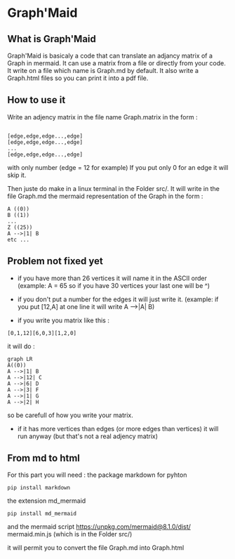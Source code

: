 # Graph'Maid

## What is Graph'Maid
Graph'Maid is basicaly a code that can translate an adjancy matrix of a Graph in mermaid.
It can use a matrix from a file or directly from your code.
It write on a file which name is Graph.md by default.
It also write a Graph.html files so you can print it into a pdf file.

## How to use it
Write an adjency matrix in the file name Graph.matrix in the form :
```

[edge,edge,edge...,edge]
[edge,edge,edge...,edge]
...
[edge,edge,edge...,edge]
```

with only number (edge = 12 for example)
If you put only 0 for an edge it will skip it.

Then juste do make in a linux terminal in the Folder src/.
It will write in the file Graph.md the mermaid representation of the Graph in the form :

```
A ((0))
B ((1))
...
Z ((25))
A -->|1| B
etc ...
```

## Problem not fixed yet
- if you have more than 26 vertices it will name it in the ASCII order (example: A = 65 so if you have 30 vertices your last one will be ^)

- if you don't put a number for the edges it will just write it.
(example: if you put [12,A] at one line it will write A -->|A| B)

- if you write you matrix like this :
```
[0,1,12][6,0,3][1,2,0]
```

  it will do :

  ```mermaid
graph LR
A((0))
A -->|1| B
A -->|12| C
A -->|6| D
A -->|3| F
A -->|1| G
A -->|2| H
```

  so be carefull of how you write your matrix.

- if it has more vertices than edges (or more edges than vertices) it will run anyway (but that's not a real adjency matrix)


## From md to html
For this part you will need :
the package markdown for pyhton
```
pip install markdown
```
the extension md_mermaid
```
pip install md_mermaid
```
and the mermaid script https://unpkg.com/mermaid@8.1.0/dist/ mermaid.min.js (which is in the Folder src/)

it will permit you to convert the file Graph.md into Graph.html
